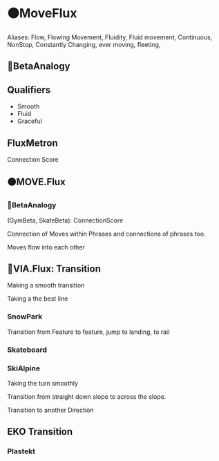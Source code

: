 # 🟠<move>MoveFlux</move>

Aliases: Flow, Flowing Movement, Fluidity, Fluid movement, Continuous, NonStop, Constantly Changing, ever moving, fleeting,

## 🔷<beta>BetaAnalogy</beta>

## Qualifiers

- Smooth
- Fluid
- Graceful

## FluxMetron

Connection Score

## 🟠<move>MOVE.Flux</move>

### 🔷<beta>BetaAnalogy</beta>

(GymBeta, SkateBeta): ConnectionScore

Connection of Moves within Phrases and connections of phrases too.

Moves flow into each other

## 🔻<via>VIA.Flux</via>: Transition

Making a smooth transition

Taking a the best line

### SnowPark

Transition from Feature to feature, jump to landing, to rail

### Skateboard

### SkiAlpine

Taking the turn smoothly

Transition from straight down slope to across the slope.

Transition to another Direction

## EKO Transition

### Plastekt
